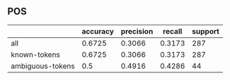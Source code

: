 
## POS

|                  | accuracy | precision | recall | support |
|------------------|----------|-----------|--------|---------|
| all              | 0.6725   | 0.3066    | 0.3173 | 287     |
| known-tokens     | 0.6725   | 0.3066    | 0.3173 | 287     |
| ambiguous-tokens | 0.5      | 0.4916    | 0.4286 | 44      |

